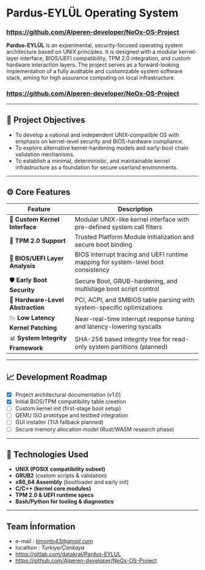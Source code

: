 # Pardus-EYLÜL Operating System

### https://github.com/Alperen-developer/NeOx-OS-Project

**Pardus-EYLÜL** is an experimental, security-focused operating system architecture based on UNIX principles. It is designed with a modular kernel-layer interface, BIOS/UEFI compatibility, TPM 2.0 integration, and custom hardware interaction layers. The project serves as a forward-looking implementation of a fully auditable and customizable system software stack, aiming for high assurance computing on local infrastructure.

### https://github.com/Alperen-developer/NeOx-OS-Project

---

## 🎯 Project Objectives

- To develop a national and independent UNIX-compatible OS with emphasis on kernel-level security and BIOS-hardware compliance.
- To explore alternative kernel-hardening models and early-boot chain validation mechanisms.
- To establish a minimal, deterministic, and maintainable kernel infrastructure as a foundation for secure userland environments.

---

## ⚙️ Core Features

| Feature | Description |
|--------|-------------|
| 🧠 **Custom Kernel Interface** | Modular UNIX-like kernel interface with pre-defined system call filters |
| 🔐 **TPM 2.0 Support** | Trusted Platform Module initialization and secure boot binding |
| 🧩 **BIOS/UEFI Layer Analysis** | BIOS interrupt tracing and UEFI runtime mapping for system-level boot consistency |
| 🛡️ **Early Boot Security** | Secure Boot, GRUB-hardening, and multistage boot script control |
| 🧬 **Hardware-Level Abstraction** | PCI, ACPI, and SMBIOS table parsing with system-specific optimizations |
| 📉 **Low Latency Kernel Patching** | Near-real-time interrupt response tuning and latency-lowering syscalls |
| 📊 **System Integrity Framework** | SHA-256 based integrity tree for read-only system partitions (planned) |

---

## 📈 Development Roadmap

- [x] Project architectural documentation (v1.0)
- [x] Initial BIOS/TPM compatibility table creation
- [ ] Custom kernel init (first-stage boot setup)
- [ ] QEMU ISO prototype and testbed integration
- [ ] GUI installer (TUI fallback planned)
- [ ] Secure memory allocation model (Rust/WASM research phase)

---

## 🤖 Technologies Used

- **UNIX (POSIX compatibility subset)**
- **GRUB2** (custom scripts & validation)
- **x86_64 Assembly** (bootloader and early init)
- **C/C++ (kernel core modules)**
- **TPM 2.0 & UEFI runtime specs**
- **Bash/Python for tooling & diagnostics**

---

## Team İnformation
- e-mail : *timonto43@gmail.com*
- localtion : *Turkiye/Çankaya*
- https://gitlab.com/datakral/Pardus-EYLUL
- https://github.com/Alperen-developer/NeOx-OS-Project

